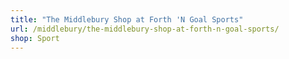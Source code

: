 ```yaml
---
title: "The Middlebury Shop at Forth 'N Goal Sports"
url: /middlebury/the-middlebury-shop-at-forth-n-goal-sports/
shop: Sport
---
```

